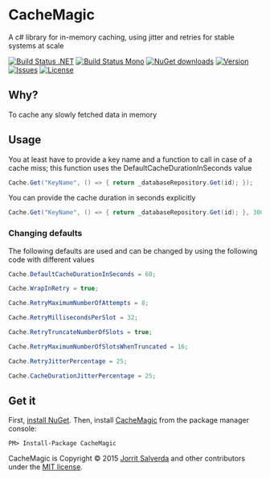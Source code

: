 # CacheMagic

A c# library for in-memory caching, using jitter and retries for stable systems at scale

[![Build Status .NET](https://ci.appveyor.com/api/projects/status/github/JorritSalverda/CacheMagic?svg=true)](https://ci.appveyor.com/project/JorritSalverda/CacheMagic/)
[![Build Status Mono](https://api.travis-ci.org/JorritSalverda/CacheMagic.svg)](https://travis-ci.org/JorritSalverda/CacheMagic/)
[![NuGet downloads](https://img.shields.io/nuget/dt/CacheMagic.svg)](https://www.nuget.org/packages/CacheMagic)
[![Version](https://img.shields.io/nuget/v/CacheMagic.svg)](https://www.nuget.org/packages/CacheMagic)
[![Issues](https://img.shields.io/github/issues/JorritSalverda/CacheMagic.svg)](https://github.com/JorritSalverda/CacheMagic/issues)
[![License](https://img.shields.io/github/license/JorritSalverda/CacheMagic.svg)](https://github.com/JorritSalverda/CacheMagic/blob/master/LICENSE)

Why?
--------------------------------
To cache any slowly fetched data in memory

Usage
--------------------------------
You at least have to provide a key name and a function to call in case of a cache miss; this function uses the DefaultCacheDurationInSeconds value

```csharp
Cache.Get("KeyName", () => { return _databaseRepository.Get(id); });
```

You can provide the cache duration in seconds explicitly

```csharp
Cache.Get("KeyName", () => { return _databaseRepository.Get(id); }, 300);
```

### Changing defaults

The following defaults are used and can be changed by using the following code with different values

```csharp
Cache.DefaultCacheDurationInSeconds = 60;
```

```csharp
Cache.WrapInRetry = true;
```

```csharp
Cache.RetryMaximumNumberOfAttempts = 8;
```

```csharp
Cache.RetryMillisecondsPerSlot = 32;
```

```csharp
Cache.RetryTruncateNumberOfSlots = true;
```

```csharp
Cache.RetryMaximumNumberOfSlotsWhenTruncated = 16;
```

```csharp
Cache.RetryJitterPercentage = 25;
```

```csharp
Cache.CacheDurationJitterPercentage = 25;
```

Get it
--------------------------------
First, [install NuGet](http://docs.nuget.org/docs/start-here/installing-nuget). Then, install [CacheMagic](https://www.nuget.org/packages/CacheMagic/) from the package manager console:

    PM> Install-Package CacheMagic

CacheMagic is Copyright &copy; 2015 [Jorrit Salverda](http://blog.jorritsalverda.com/) and other contributors under the [MIT license](https://github.com/JorritSalverda/CacheMagic/blob/master/LICENSE).
